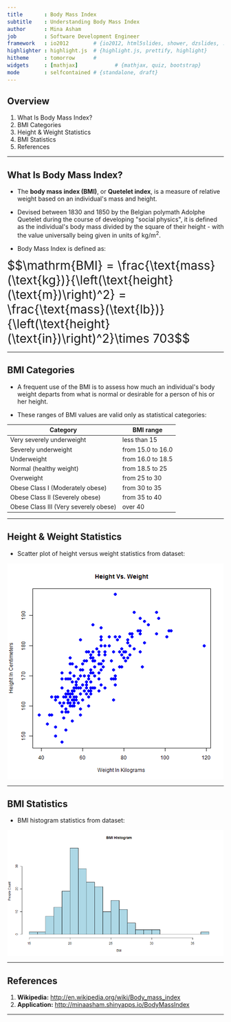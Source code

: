 ```yaml
---
title       : Body Mass Index
subtitle    : Understanding Body Mass Index
author      : Mina Asham
job         : Software Development Engineer
framework   : io2012        # {io2012, html5slides, shower, dzslides, ...}
highlighter : highlight.js  # {highlight.js, prettify, highlight}
hitheme     : tomorrow      # 
widgets     : [mathjax]            # {mathjax, quiz, bootstrap}
mode        : selfcontained # {standalone, draft}
---
```




## Overview

1. What Is Body Mass Index?
2. BMI Categories
3. Height & Weight Statistics
4. BMI Statistics
5. References

---

## What Is Body Mass Index?

- The <b>body mass index (BMI)</b>, or <b>Quetelet index</b>, is a measure of relative weight based on an individual's mass and height.

- Devised between 1830 and 1850 by the Belgian polymath Adolphe Quetelet during the course of developing "social physics", it is defined as the individual's body mass divided by the square of their height - with the value universally being given in units of kg/m<sup>2</sup>.

- Body Mass Index is defined as: 
<div style="font-size: 200%;">
$$\mathrm{BMI} = \frac{\text{mass}(\text{kg})}{\left(\text{height}(\text{m})\right)^2} = \frac{\text{mass}(\text{lb})}{\left(\text{height}(\text{in})\right)^2}\times 703$$
</div>

---

## BMI Categories

- A frequent use of the BMI is to assess how much an individual's body weight departs from what is normal or desirable for a person of his or her height.

- These ranges of BMI values are valid only as statistical categories:

Category                              | BMI range
--------------------------------------|-------------------
Very severely underweight             | less than 15
Severely underweight                  | from 15.0 to 16.0
Underweight                           | from 16.0 to 18.5
Normal (healthy weight)               | from 18.5 to 25
Overweight                            | from 25 to 30
Obese Class I (Moderately obese)      | from 30 to 35
Obese Class II (Severely obese)       | from 35 to 40
Obese Class III (Very severely obese) | over 40

---

## Height & Weight Statistics

- Scatter plot of height versus weight statistics from dataset:

<img src="figure/unnamed-chunk-2.png" title="plot of chunk unnamed-chunk-2" alt="plot of chunk unnamed-chunk-2" style="display: block; margin: auto;" />

---

## BMI Statistics

- BMI histogram statistics from dataset:

<img src="figure/unnamed-chunk-3.png" title="plot of chunk unnamed-chunk-3" alt="plot of chunk unnamed-chunk-3" style="display: block; margin: auto;" />

---

## References

1. <b>Wikipedia:</b> http://en.wikipedia.org/wiki/Body_mass_index
2. <b>Application:</b> http://minaasham.shinyapps.io/BodyMassIndex

---
